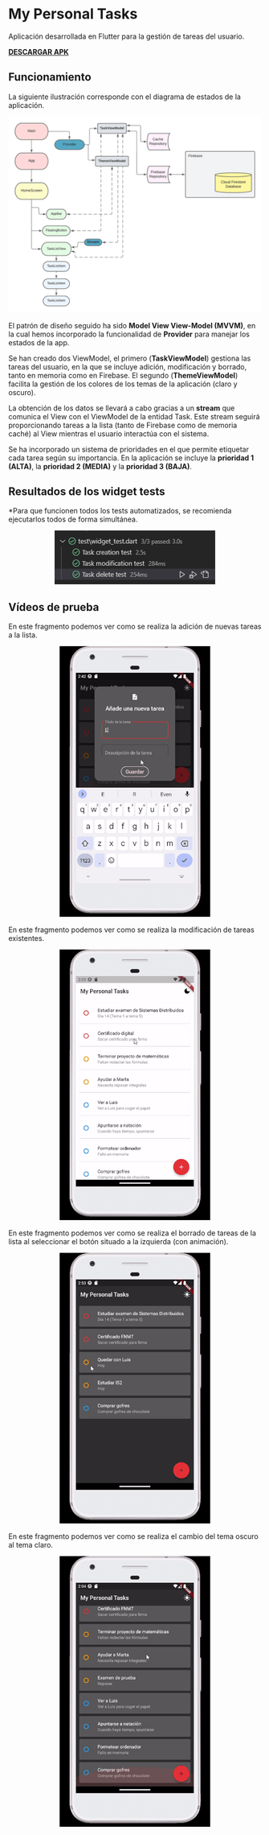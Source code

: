 # My Personal Tasks 

Aplicación desarrollada en Flutter para la gestión de tareas del usuario.

[**DESCARGAR APK**](https://github.com/carlosparra1998/my_personal_tasks/raw/main/apk/app-release.apk)

## Funcionamiento

La siguiente ilustración corresponde con el diagrama de estados de la aplicación.

![](https://github.com/carlosparra1998/my_personal_tasks/blob/main/readme_raw/diagram.png)

El patrón de diseño seguido ha sido **Model View View-Model (MVVM)**, en la cual hemos incorporado la funcionalidad de **Provider** para manejar los estados de la app.

Se han creado dos ViewModel, el primero (**TaskViewModel**) gestiona las tareas del usuario, en la que se incluye adición, modificación y borrado, tanto en memoria como en Firebase. El segundo (**ThemeViewModel**) facilita la gestión de los colores de los temas de la aplicación (claro y oscuro).

La obtención de los datos se llevará a cabo gracias a un **stream** que comunica el View con el ViewModel de la entidad Task. Este stream seguirá proporcionando tareas a la lista (tanto de Firebase como de memoria caché) al View mientras el usuario interactúa con el sistema.

Se ha incorporado un sistema de prioridades en el que permite etiquetar cada tarea según su importancia. En la aplicación se incluye la **prioridad 1 (ALTA)**, la **prioridad 2 (MEDIA)** y la **prioridad 3 (BAJA)**. 

## Resultados de los widget tests

*Para que funcionen todos los tests automatizados, se recomienda ejecutarlos todos de forma simultánea.

<p align="center">
  <img src="https://github.com/carlosparra1998/my_personal_tasks/blob/main/readme_raw/tests.png" />
</p>

## Vídeos de prueba

En este fragmento podemos ver como se realiza la adición de nuevas tareas a la lista.

<p align="center">
  <img src="https://github.com/carlosparra1998/my_personal_tasks/blob/main/readme_raw/4.gif" />
</p>

En este fragmento podemos ver como se realiza la modificación de tareas existentes.


<p align="center">
  <img src="https://github.com/carlosparra1998/my_personal_tasks/blob/main/readme_raw/3.gif" />
</p>

En este fragmento podemos ver como se realiza el borrado de tareas de la lista al seleccionar el botón situado a la izquierda (con animación).


<p align="center">
  <img src="https://github.com/carlosparra1998/my_personal_tasks/blob/main/readme_raw/2.gif" />
</p>

En este fragmento podemos ver como se realiza el cambio del tema oscuro al tema claro.


<p align="center">
  <img src="https://github.com/carlosparra1998/my_personal_tasks/blob/main/readme_raw/1.gif" />
</p>

